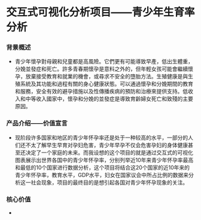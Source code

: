 # 交互式可视化分析项目——青少年生育率分析

### 背景概述
- 青少年懷孕對母親和兒童都是高風險。它們更有可能導致早產，低出生體重，分娩並發症和死亡。許多青春期懷孕是意料之外的，但年輕女孩可能會繼續懷孕，放棄接受教育和就業的機會，或尋求不安全的墮胎方法。生殖健康是與生殖系統及其功能和過程有關的身心健康狀態。可以通過懷孕和分娩期間的教育和服務，安全有效的避孕措施以及性傳播疾病的預防和治療來提供支持。低收入和中等收入國家中，懷孕和分娩的並發症是導致育齡婦女死亡和致殘的主要原因。

### 产品介绍——价值宣言
- 现阶段许多国家和地区的青少年怀孕率还是处于一种较高的水平，一部分的人们还不太了解早生早育对孕妇危害，青少年早孕不仅会危害孕妇的身体健康甚至还决定了一个家庭的未来。而我设想的这个项目的就是通过交互式的可视化图表展示出世界各国中的青少年怀孕率，分别列举近10年来青少年怀孕率最高和最低的10个国家进行数据分析，这个项目将结合这20个国家的近10年来的青少年怀孕率，教育水平，GDP水平，妇女在国家议会中所占比例的数据来分析这一社会现象，项目的最终目的是想引起各国对青少年怀孕现象的关注。

### 核心价值
- 
